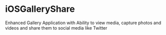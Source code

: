 # iOSGalleryShare
Enhanced Gallery Application with Ability to view media, capture photos and videos and share them to social media like Twitter
